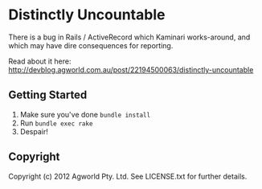Distinctly Uncountable
======================

There is a bug in Rails / ActiveRecord which Kaminari works-around, and which
may have dire consequences for reporting.

Read about it here: http://devblog.agworld.com.au/post/22194500063/distinctly-uncountable

Getting Started
---------------

1. Make sure you've done `bundle install`
2. Run `bundle exec rake`
3. Despair!

Copyright
---------

Copyright (c) 2012 Agworld Pty. Ltd. See LICENSE.txt for further details.
